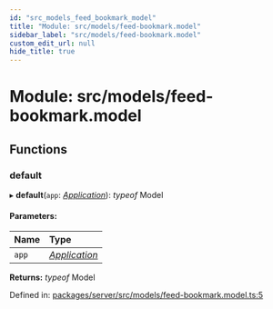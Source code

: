 ```yaml
---
id: "src_models_feed_bookmark_model"
title: "Module: src/models/feed-bookmark.model"
sidebar_label: "src/models/feed-bookmark.model"
custom_edit_url: null
hide_title: true
---
```


# Module: src/models/feed-bookmark.model

## Functions

### default

▸ **default**(`app`: [*Application*](src_declarations.md#application)): *typeof* Model

#### Parameters:

Name | Type |
:------ | :------ |
`app` | [*Application*](src_declarations.md#application) |

**Returns:** *typeof* Model

Defined in: [packages/server/src/models/feed-bookmark.model.ts:5](https://github.com/xr3ngine/xr3ngine/blob/66a84a950/packages/server/src/models/feed-bookmark.model.ts#L5)
